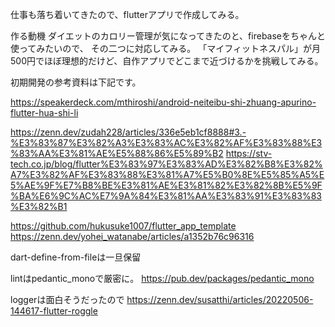 仕事も落ち着いてきたので、flutterアプリで作成してみる。

作る動機
ダイエットのカロリー管理が気になってきたのと、firebaseをちゃんと使ってみたいので、
その二つに対応してみる。
「マイフィットネスパル」が月500円でほぼ理想的だけど、自作アプリでどこまで近づけるかを挑戦してみる。

初期開発の参考資料は下記です。

https://speakerdeck.com/mthiroshi/android-neiteibu-shi-zhuang-apurino-flutter-hua-shi-li

https://zenn.dev/zudah228/articles/336e5eb1cf8888#3.-%E3%83%87%E3%82%A3%E3%83%AC%E3%82%AF%E3%83%88%E3%83%AA%E3%81%AE%E5%88%86%E5%89%B2
https://stv-tech.co.jp/blog/flutter%E3%83%97%E3%83%AD%E3%82%B8%E3%82%A7%E3%82%AF%E3%83%88%E3%81%A7%E5%B0%8E%E5%85%A5%E5%AE%9F%E7%B8%BE%E3%81%AE%E3%81%82%E3%82%8B%E5%9F%BA%E6%9C%AC%E7%9A%84%E3%81%AA%E3%83%91%E3%83%83%E3%82%B1

https://github.com/hukusuke1007/flutter_app_template
https://zenn.dev/yohei_watanabe/articles/a1352b76c96316

dart-define-from-fileは一旦保留

lintはpedantic_monoで厳密に。
https://pub.dev/packages/pedantic_mono

loggerは面白そうだったので
https://zenn.dev/susatthi/articles/20220506-144617-flutter-roggle